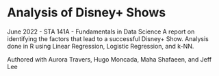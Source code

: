 # Analysis of Disney+ Shows
June 2022 - STA 141A - Fundamentals in Data Science
A report on identifying the factors that lead to a successful Disney+ Show. Analysis done in R using Linear Regression, Logistic Regression, and k-NN.

Authored with Aurora Travers, Hugo Moncada, Maha Shafaeen, and Jeff Lee
